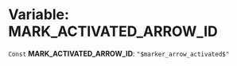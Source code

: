 # Variable: MARK\_ACTIVATED\_ARROW\_ID

`Const` **MARK\_ACTIVATED\_ARROW\_ID**: `"$marker_arrow_activated$"`
